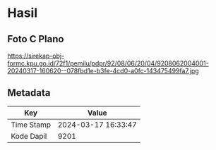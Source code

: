 # Hasil

## Foto C Plano

https://sirekap-obj-formc.kpu.go.id/72f1/pemilu/pdpr/92/08/06/20/04/9208062004001-20240317-160620--078fbd1e-b3fe-4cd0-a0fc-143475499fa7.jpg


## Metadata

| Key        | Value               |
| ---------- | ------------------- |
| Time Stamp | 2024-03-17 16:33:47 |
| Kode Dapil | 9201                |



